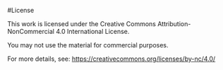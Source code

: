 #License

This work is licensed under the Creative Commons Attribution-NonCommercial 4.0 International License.

You may not use the material for commercial purposes.

For more details, see: https://creativecommons.org/licenses/by-nc/4.0/
